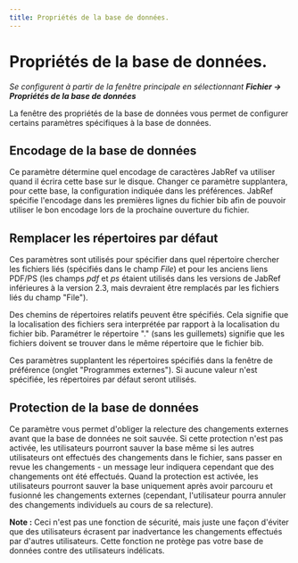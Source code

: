 ```yaml
---
title: Propriétés de la base de données.
---
```


# Propriétés de la base de données.

*Se configurent à partir de la fenêtre principale en sélectionnant **Fichier -&gt; Propriétés de la base de données***

La fenêtre des propriétés de la base de données vous permet de configurer certains paramètres spécifiques à la base de données.

## Encodage de la base de données

Ce paramètre détermine quel encodage de caractères JabRef va utiliser quand il écrira cette base sur le disque. Changer ce paramètre supplantera, pour cette base, la configuration indiquée dans les préférences. JabRef spécifie l'encodage dans les premières lignes du fichier bib afin de pouvoir utiliser le bon encodage lors de la prochaine ouverture du fichier.

## Remplacer les répertoires par défaut

Ces paramètres sont utilisés pour spécifier dans quel répertoire chercher les fichiers liés (spécifiés dans le champ *File*) et pour les anciens liens PDF/PS (les champs *pdf* et *ps* étaient utilisés dans les versions de JabRef inférieures à la version 2.3, mais devraient être remplacés par les fichiers liés du champ "File").

Des chemins de répertoires relatifs peuvent être spécifiés. Cela signifie que la localisation des fichiers sera interprétée par rapport à la localisation du fichier bib. Paramétrer le répertoire "." (sans les guillemets) signifie que les fichiers doivent se trouver dans le même répertoire que le fichier bib.

Ces paramètres supplantent les répertoires spécifiés dans la fenêtre de préférence (onglet "Programmes externes"). Si aucune valeur n'est spécifiée, les répertoires par défaut seront utilisés.

## Protection de la base de données

Ce paramètre vous permet d'obliger la relecture des changements externes avant que la base de données ne soit sauvée. Si cette protection n'est pas activée, les utilisateurs pourront sauver la base même si les autres utilisateurs ont effectués des changements dans le fichier, sans passer en revue les changements - un message leur indiquera cependant que des changements ont été effectués. Quand la protection est activée, les utilisateurs pourront sauver la base uniquement après avoir parcouru et fusionné les changements externes (cependant, l'utilisateur pourra annuler des changements individuels au cours de sa relecture).

**Note :** Ceci n'est pas une fonction de sécurité, mais juste une façon d'éviter que des utilisateurs écrasent par inadvertance les changements effectués par d'autres utilisateurs. Cette fonction ne protège pas votre base de données contre des utilisateurs indélicats.
